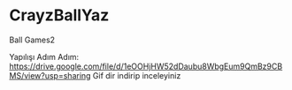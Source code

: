 # CrayzBallYaz
Ball Games2

Yapılışı Adım Adım: 
https://drive.google.com/file/d/1eOOHjHW52dDaubu8WbgEum9QmBz9CBMS/view?usp=sharing
Gif dir indirip inceleyiniz
